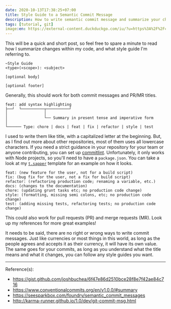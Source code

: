 ```yaml
---
date: 2020-10-13T17:38:25+07:00
title: Style Guide to a Semantic Commit Message
description: How to write semantic commit message and summarize your changes in under 50 characters
tags: [tutorial, git]
image:en: https://external-content.duckduckgo.com/iu/?u=https%3A%2F%2Fcodereviewvideos.com%2Fblog%2Fwp-content%2Fuploads%2F2015%2F06%2Fgit-goodness.gif&f=1&nofb=1
---
```


This will be a quick and short post, so feel free to spare a minute to read how I summarize changes within my code, and what style guide I'm referring to.

```
~Style Guide
<type>(<scope>): <subject>

[optional body]

[optional footer]
```

Generally, this should work for both commit messages and PR/MR titles.

```
feat: add syntax highlighting
├──┘  └──────────┬──────────┘
│                │
│                └── Summary in present tense and imperative form
│
└────── Type: chore | docs | feat | fix | refactor | style | test
```

I used to write them like title, with a capitalized letter at the beginning. But, as I find out more about other repositories, most of them uses all lowercase characters. If you need a strict guidance in your repository for your team or anyone contributing, you can set up [commitlint](https://github.com/conventional-changelog/commitlint). Unfortunately, it only works with Node projects, so you'll need to have a `package.json`. You can take a look at my [`t.sapper`](https://github.com/ignatiusmb/t.sapper) template for an example on how it looks.

```
feat: (new feature for the user, not for a build script)
fix: (bug fix for the user, not a fix for build script)
refactor: (refactoring production code; renaming a variable, etc.)
docs: (changes to the documentation)
chore: (updating grunt tasks etc; no production code change)
style: (formatting, missing semi colons, etc; no production code change)
test: (adding missing tests, refactoring tests; no production code change)
```

This could also work for pull requests (PR) and merge requests (MR). Look up my references for more great examples!

It needs to be said, there are no right or wrong ways to write commit messages. Just like currencies or most things in this world, as long as the people agrees and accepts it as their currency, it will have its own value. The same goes for your commits, as long as you understand what the title means and what it changes, you can follow any style guides you want.

---
Reference(s):

- <https://gist.github.com/joshbuchea/6f47e86d2510bce28f8e7f42ae84c716>
- <https://www.conventionalcommits.org/en/v1.0.0/#summary>
- <https://seesparkbox.com/foundry/semantic_commit_messages>
- <http://karma-runner.github.io/1.0/dev/git-commit-msg.html>
